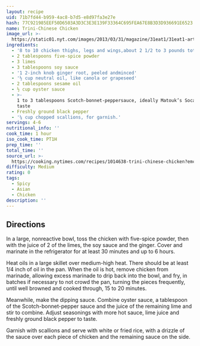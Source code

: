 ```yaml
---
layout: recipe
uid: 71b7fd44-b959-4ac8-b7d5-e8d97fa3e27e
hash: 77C921985EEF50D6503A3D3C3E3E139F33364C695FEA67E8B3D3D936691E6523
name: Trini-Chinese Chicken
image_url: >-
  https://static01.nyt.com/images/2013/03/31/magazine/31eat1/31eat1-articleLarge-v2.jpg
ingredients:
  - '8 to 10 chicken thighs, legs and wings,about 2 1/2 to 3 pounds total'
  - 2 tablespoons five-spice powder
  - 3 limes
  - 3 tablespoons soy sauce
  - '1 2-inch knob ginger root, peeled andminced'
  - '½ cup neutral oil, like canola or grapeseed'
  - 2 tablespoons sesame oil
  - ½ cup oyster sauce
  - >-
    1 to 3 tablespoons Scotch-bonnet-peppersauce, ideally Matouk’s Soca, to
    taste
  - Freshly ground black pepper
  - '¼ cup chopped scallions, for garnish.'
servings: 4-6
nutritional_info: ''
cook_time: 1 hour
iso_cook_time: PT1H
prep_time: ''
total_time: ''
source_url: >-
  https://cooking.nytimes.com/recipes/1014638-trini-chinese-chicken?emc=edit_ck_20190331&nl=cooking&nlid=6940742920190331&te=1
difficulty: Medium
rating: 0
tags:
  - Spicy
  - Asian
  - Chicken
description: ''
---
```

## Directions

In a large, nonreactive bowl, toss the chicken with five-spice powder, then with the juice of 2 of the limes, the soy sauce and the ginger. Cover and marinate in the refrigerator for at least 30 minutes and up to 6 hours.

Heat oils in a large skillet over medium-high heat. There should be at least 1/4 inch of oil in the pan. When the oil is hot, remove chicken from marinade, allowing excess marinade to drip back into the bowl, and fry, in batches if necessary to not crowd the pan, turning the pieces frequently, until well browned and cooked through, 15 to 20 minutes.

Meanwhile, make the dipping sauce. Combine oyster sauce, a tablespoon of the Scotch-bonnet-pepper sauce and the juice of the remaining lime and stir to combine. Adjust seasonings with more hot sauce, lime juice and freshly ground black pepper to taste.

Garnish with scallions and serve with white or fried rice, with a drizzle of the sauce over each piece of chicken and the remaining sauce on the side.
